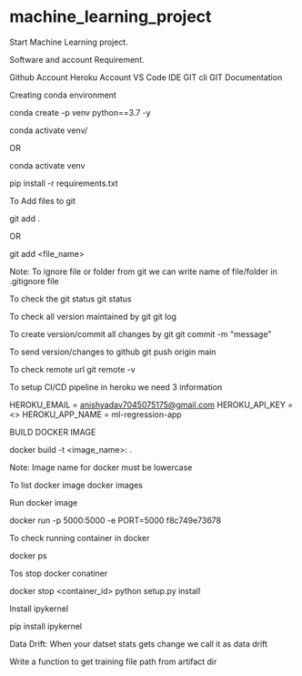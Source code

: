 # machine_learning_project

Start Machine Learning project.

Software and account Requirement.

Github Account
Heroku Account
VS Code IDE
GIT cli
GIT Documentation


Creating conda environment

conda create -p venv python==3.7 -y

conda activate venv/

OR

conda activate venv

pip install -r requirements.txt

To Add files to git

git add .

OR

git add <file_name>

Note: To ignore file or folder from git we can write name of file/folder in .gitignore file

To check the git status
git status


To check all version maintained by git
git log


To create version/commit all changes by git
git commit -m "message"


To send version/changes to github
git push origin main


To check remote url
git remote -v


To setup CI/CD pipeline in heroku we need 3 information

HEROKU_EMAIL = anishyadav7045075175@gmail.com
HEROKU_API_KEY = <>
HEROKU_APP_NAME = ml-regression-app


BUILD DOCKER IMAGE

docker build -t <image_name>:<tagname> .


Note: Image name for docker must be lowercase

To list docker image
docker images


Run docker image

docker run -p 5000:5000 -e PORT=5000 f8c749e73678


To check running container in docker

docker ps


Tos stop docker conatiner

docker stop <container_id>
python setup.py install


Install ipykernel

pip install ipykernel




Data Drift: When your datset stats gets change we call it as data drift

Write a function to get training file path from artifact dir